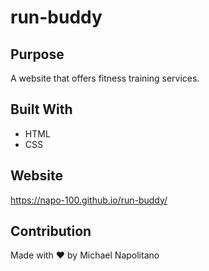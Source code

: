 # run-buddy

## Purpose
A website that offers fitness training services.

## Built With
* HTML
* CSS

## Website
https://napo-100.github.io/run-buddy/

## Contribution
Made with ❤️ by Michael Napolitano
